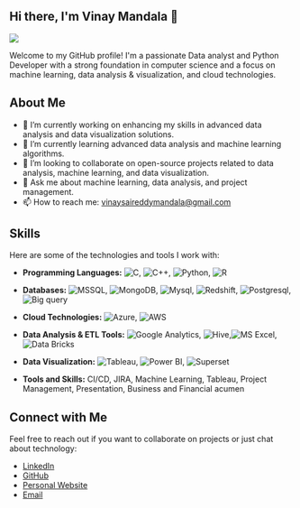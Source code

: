 ## Hi there, I'm Vinay Mandala 👋

[<img src="https://img.shields.io/github/followers/saurin16?label=Follow&style=social">](https://github.com/login?return_to=https%3A%2F%2Fgithub.com%2Fvinaysai99)

Welcome to my GitHub profile! I'm a passionate Data analyst and Python Developer with a strong foundation in computer science and a focus on machine learning, data analysis & visualization, and cloud technologies.

## About Me

- 🔭 I’m currently working on enhancing my skills in advanced data analysis and data visualization solutions.
- 🌱 I’m currently learning advanced data analysis and machine learning algorithms.
- 👯 I’m looking to collaborate on open-source projects related to data analysis, machine learning, and data visualization.
- 💬 Ask me about machine learning, data analysis, and project management.
- 📫 How to reach me: vinaysaireddymandala@gmail.com

<!--
- ⚡ Fun fact: I have led teams and managed projects both academically and professionally, participating in various technical events and hackathons.
-->

## Skills

Here are some of the technologies and tools I work with:

- **Programming Languages:** ![C](https://img.shields.io/badge/-C-A8B9CC?style=flat&logo=c&logoColor=white), ![C++](https://img.shields.io/badge/-C++-00599C?style=flat&logo=c%2B%2B&logoColor=white), ![Python](https://img.shields.io/badge/-Python-3776AB?style=flat&logo=python&logoColor=white), ![R](https://img.shields.io/badge/R%20Programming-blue?style=flat&logo=r&logoColor=Blue&labelColor=Black)

- **Databases:** ![MSSQL](https://img.shields.io/badge/-MS--SQL-4479A1?style=flat&logo=sql&logoColor=white), ![MongoDB](https://img.shields.io/badge/-MongoDB-47A248?style=flat&logo=mongodb&logoColor=white), ![Mysql](https://img.shields.io/badge/Mysql-white?style=flat&logo=mysql&logoColor=orange&logoSize=auto&labelColor=Black
), ![Redshift](https://img.shields.io/badge/Redshift-grey?style=flat&logo=Amazon%20redshift&logoSize=auto&labelColor=Black
),  ![Postgresql](https://img.shields.io/badge/Postgresql-skyblue?style=flat&logo=postgresql&logoSize=auto&labelColor=Black
),  ![Big query](https://img.shields.io/badge/Big%20Query-black?style=flat&logo=googlebigquery&logoSize=auto&labelColor=Black
)
- **Cloud Technologies:** ![Azure](https://img.shields.io/badge/-Azure-0078D4?style=flat&logo=microsoft-azure&logoColor=white), ![AWS](https://img.shields.io/badge/-AWS-232F3E?style=flat&logo=amazon-aws&logoColor=white)
- **Data Analysis & ETL Tools:** ![Google Analytics](https://img.shields.io/badge/Google%20Analytics-white?style=flat&logo=googleanalytics&logoSize=auto&labelColor=Black
), ![Hive](https://img.shields.io/badge/Hive-black?style=flat&logo=Hive&logoSize=auto&labelColor=Black
),![MS Excel](https://img.shields.io/badge/MS%20Excel-green?style=flat&logo=microsoftexcel&logoSize=auto&labelColor=Black
),![Data Bricks](https://img.shields.io/badge/Databricks-grey?style=flat&logo=databricks&logoSize=auto&labelColor=Black)
  
- **Data Visualization:** ![Tableau](https://img.shields.io/badge/Tableau-white?logo=tableau), ![Power BI](https://img.shields.io/badge/Power%20BI-gold?style=flat&labelColor=Black
), ![Superset](https://img.shields.io/badge/Apache%20Superset-white?style=flat&logo=apachesuperset&labelColor=Black)

- **Tools and Skills:** CI/CD, JIRA, Machine Learning, Tableau, Project Management, Presentation, Business and Financial acumen

## Connect with Me

Feel free to reach out if you want to collaborate on projects or just chat about technology:

- [LinkedIn](https://www.linkedin.com/in/vinaymandala99/)
- [GitHub](https://github.com/vinaysai99)
- [Personal Website](https://vinaysai99.github.io/VinayMandala/)
- [Email](mailto:vinaysaireddymandala@gmail.com)
